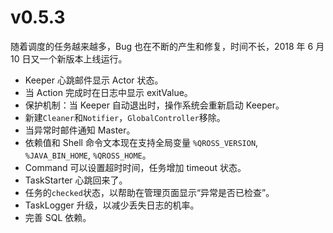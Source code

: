 
# v0.5.3

随着调度的任务越来越多，Bug 也在不断的产生和修复，时间不长，2018 年 6 月 10 日又一个新版本上线运行。

* Keeper 心跳邮件显示 Actor 状态。
* 当 Action 完成时在日志中显示 exitValue。
* 保护机制：当 Keeper 自动退出时，操作系统会重新启动 Keeper。
* 新建`Cleaner`和`Notifier`，`GlobalController`移除。
* 当异常时邮件通知 Master。
* 依赖值和 Shell 命令文本现在支持全局变量 `%QROSS_VERSION`, `%JAVA_BIN_HOME`, `%QROSS_HOME`。
* Command 可以设置超时时间，任务增加 timeout 状态。
* TaskStarter 心跳回来了。
* 任务的`checked`状态，以帮助在管理页面显示“异常是否已检查”。
* TaskLogger 升级，以减少丢失日志的机率。
* 完善 SQL 依赖。
